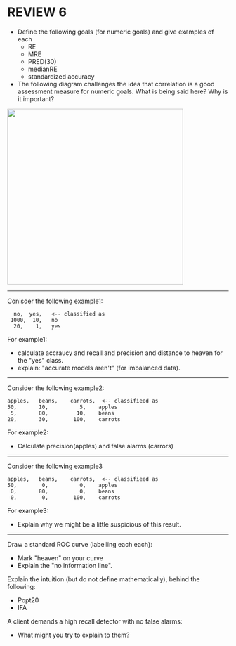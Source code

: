 # REVIEW 6

- Define the following goals (for numeric goals) and give examples of each
    - RE
    - MRE
    - PRED(30)
    - medianRE
    - standardized accuracy
- The following diagram challenges the idea that correlation is a good assessment measure for numeric goals. What is being said here? Why is it important?



<img width=400 src="https://upload.wikimedia.org/wikipedia/commons/thumb/e/ec/Anscombe%27s_quartet_3.svg/990px-Anscombe%27s_quartet_3.svg.png">

-----

Conisder the following example1:

```
  no,  yes,   <-- classified as
 1000,  10,   no
  20,    1,   yes
```

For example1:
- calculate accraucy and recall and precision and distance to heaven for the "yes" class.
- explain: "accurate models aren't" (for imbalanced data).

-----

Consider the following example2:


```
apples,   beans,    carrots,  <-- classifieed as
50,       10,          5,    apples
 5,       80,         10,    beans
20,       30,        100,    carrots
```

For example2:

- Calculate precision(apples) and  false alarms (carrors)

------

Consider the following example3


```
apples,   beans,    carrots,  <-- classifieed as
50,        0,          0,    apples
 0,       80,          0,    beans
 0,        0,        100,    carrots
```


For example3:

- Explain why we might be a little suspicious of this result.

----

Draw a standard ROC curve (labelling each each):

- Mark "heaven" on your curve
-  Explain the "no information line".


Explain the intuition (but do not define mathematically), behind the following:

- Popt20
- IFA

A client demands a high recall detector with no false alarms:

- What might you try to explain to them?
